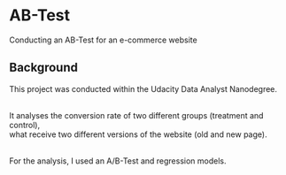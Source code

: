 # AB-Test
Conducting an AB-Test for an e-commerce website

## Background
This project was conducted within the Udacity Data Analyst Nanodegree.<br><br>

It analyses the conversion rate of two different groups (treatment and control),<br> 
what receive two different versions of the website (old and new page).<br><br>

For the analysis, I used an A/B-Test and regression models.
